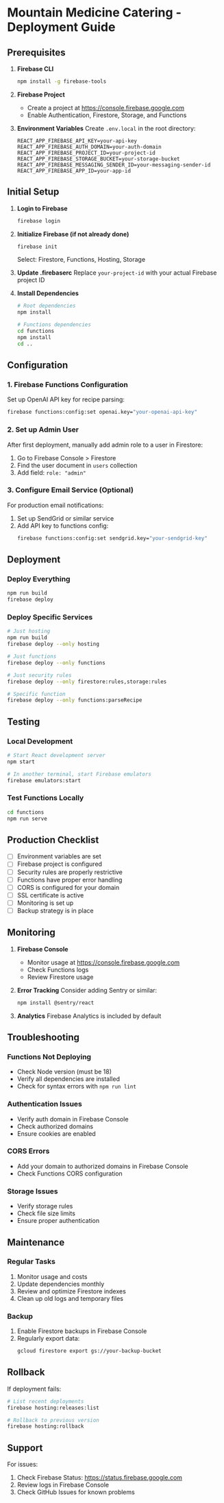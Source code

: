 # Mountain Medicine Catering - Deployment Guide

## Prerequisites

1. **Firebase CLI**
   ```bash
   npm install -g firebase-tools
   ```

2. **Firebase Project**
   - Create a project at https://console.firebase.google.com
   - Enable Authentication, Firestore, Storage, and Functions

3. **Environment Variables**
   Create `.env.local` in the root directory:
   ```
   REACT_APP_FIREBASE_API_KEY=your-api-key
   REACT_APP_FIREBASE_AUTH_DOMAIN=your-auth-domain
   REACT_APP_FIREBASE_PROJECT_ID=your-project-id
   REACT_APP_FIREBASE_STORAGE_BUCKET=your-storage-bucket
   REACT_APP_FIREBASE_MESSAGING_SENDER_ID=your-messaging-sender-id
   REACT_APP_FIREBASE_APP_ID=your-app-id
   ```

## Initial Setup

1. **Login to Firebase**
   ```bash
   firebase login
   ```

2. **Initialize Firebase (if not already done)**
   ```bash
   firebase init
   ```
   Select: Firestore, Functions, Hosting, Storage

3. **Update .firebaserc**
   Replace `your-project-id` with your actual Firebase project ID

4. **Install Dependencies**
   ```bash
   # Root dependencies
   npm install
   
   # Functions dependencies
   cd functions
   npm install
   cd ..
   ```

## Configuration

### 1. Firebase Functions Configuration

Set up OpenAI API key for recipe parsing:
```bash
firebase functions:config:set openai.key="your-openai-api-key"
```

### 2. Set up Admin User

After first deployment, manually add admin role to a user in Firestore:
1. Go to Firebase Console > Firestore
2. Find the user document in `users` collection
3. Add field: `role: "admin"`

### 3. Configure Email Service (Optional)

For production email notifications:
1. Set up SendGrid or similar service
2. Add API key to functions config:
   ```bash
   firebase functions:config:set sendgrid.key="your-sendgrid-key"
   ```

## Deployment

### Deploy Everything
```bash
npm run build
firebase deploy
```

### Deploy Specific Services
```bash
# Just hosting
npm run build
firebase deploy --only hosting

# Just functions
firebase deploy --only functions

# Just security rules
firebase deploy --only firestore:rules,storage:rules

# Specific function
firebase deploy --only functions:parseRecipe
```

## Testing

### Local Development
```bash
# Start React development server
npm start

# In another terminal, start Firebase emulators
firebase emulators:start
```

### Test Functions Locally
```bash
cd functions
npm run serve
```

## Production Checklist

- [ ] Environment variables are set
- [ ] Firebase project is configured
- [ ] Security rules are properly restrictive
- [ ] Functions have proper error handling
- [ ] CORS is configured for your domain
- [ ] SSL certificate is active
- [ ] Monitoring is set up
- [ ] Backup strategy is in place

## Monitoring

1. **Firebase Console**
   - Monitor usage at https://console.firebase.google.com
   - Check Functions logs
   - Review Firestore usage

2. **Error Tracking**
   Consider adding Sentry or similar:
   ```bash
   npm install @sentry/react
   ```

3. **Analytics**
   Firebase Analytics is included by default

## Troubleshooting

### Functions Not Deploying
- Check Node version (must be 18)
- Verify all dependencies are installed
- Check for syntax errors with `npm run lint`

### Authentication Issues
- Verify auth domain in Firebase Console
- Check authorized domains
- Ensure cookies are enabled

### CORS Errors
- Add your domain to authorized domains in Firebase Console
- Check Functions CORS configuration

### Storage Issues
- Verify storage rules
- Check file size limits
- Ensure proper authentication

## Maintenance

### Regular Tasks
1. Monitor usage and costs
2. Update dependencies monthly
3. Review and optimize Firestore indexes
4. Clean up old logs and temporary files

### Backup
1. Enable Firestore backups in Firebase Console
2. Regularly export data:
   ```bash
   gcloud firestore export gs://your-backup-bucket
   ```

## Rollback

If deployment fails:
```bash
# List recent deployments
firebase hosting:releases:list

# Rollback to previous version
firebase hosting:rollback
```

## Support

For issues:
1. Check Firebase Status: https://status.firebase.google.com
2. Review logs in Firebase Console
3. Check GitHub Issues for known problems